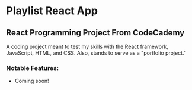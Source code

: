 # Playlist React App
## React Programming Project From CodeCademy

A coding project meant to test my skills with the React framework, JavaScript, HTML, and CSS.
Also, stands to serve as a "portfolio project."

### Notable Features:
- Coming soon!